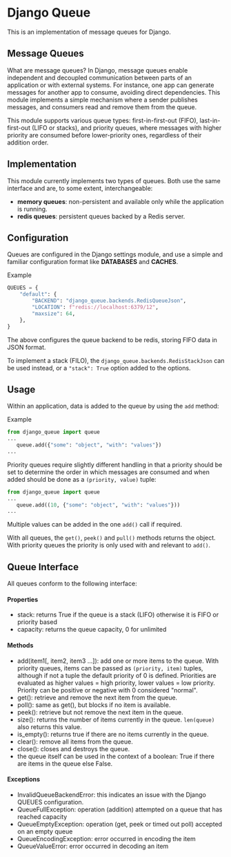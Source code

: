 # Django Queue

This is an implementation of message queues for Django.

## Message Queues

What are message queues? In Django, message queues enable independent and decoupled communication between parts of an
application or with external systems. For instance, one app can generate messages for another app to consume, avoiding
direct dependencies. This module implements a simple mechanism where a sender publishes messages, and consumers read and
remove them from the queue.

This module supports various queue types: first-in-first-out (FIFO), last-in-first-out (LIFO or stacks), and priority
queues, where messages with higher priority are consumed before lower-priority ones, regardless of their addition order.

## Implementation

This module currently implements two types of queues. Both use the same interface and are, to some extent,
interchangeable:

- **memory queues**: non-persistent and available only while the application is running.
- **redis queues**: persistent queues backed by a Redis server.

## Configuration

Queues are configured in the Django settings module, and use a simple and familiar configuration format like **DATABASES** and **CACHES**.

Example

```python
QUEUES = {
    "default": {
        "BACKEND": "django_queue.backends.RedisQueueJson",
        "LOCATION": f"redis://localhost:6379/12",
        "maxsize": 64,
    },
}

```

The above configures the queue backend to be redis, storing FIFO data in JSON format.

To implement a stack (FILO), the `django_queue.backends.RedisStackJson` can be used instead, or a `"stack": True` option added to the options.

## Usage

Within an application, data is added to the queue by using the `add` method:

Example

```python
from django_queue import queue
...
   queue.add({"some": "object", "with": "values"})
...
```

Priority queues require slightly different handling in that a priority should be set to determine the order in which messages are consumed and when added should be done as a `(priority, value)` tuple:

```python
from django_queue import queue
...
   queue.add((10, {"some": "object", "with": "values"}))
...
```

Multiple values can be added in the one `add()` call if required.

With all queues, the `get()`, `peek()` and `pull()` methods returns the object. With priority queues the priority is only used with and relevant to `add()`.

## Queue Interface

All queues conform to the following interface:

#### Properties

- stack: returns True if the queue is a stack (LIFO) otherwise it is FIFO or priority based
- capacity: returns the queue capacity, 0 for unlimited

#### Methods

- add(item1[, item2, item3 ...]): add one or more items to the queue. With priority queues, items can be passed as `(priority, item)` tuples, although if not a tuple the default priority of 0 is defined. Priorities are evaluated as higher values = high priority, lower values = low priority. Priority can be positive or negative with 0 considered "normal".
- get(): retrieve and remove the next item from the queue.
- poll(): same as get(), but blocks if no item is available.
- peek(): retrieve but not remove the next item in the queue.
- size(): returns the number of items currently in the queue. `len(queue)` also returns this value.
- is_empty(): returns true if there are no items currently in the queue.
- clear(): remove all items from the queue.
- close(): closes and destroys the queue.
- the queue itself can be used in the context of a boolean: True if there are items in the queue else False.

#### Exceptions

- InvalidQueueBackendError: this indicates an issue with the Django QUEUES configuration.
- QueueFullException: operation (addition) attempted on a queue that has reached capacity
- QueueEmptyException: operation (get, peek or timed out poll) accepted on an empty queue
- QueueEncodingException: error occurred in encoding the item
- QueueValueError: error occurred in decoding an item

